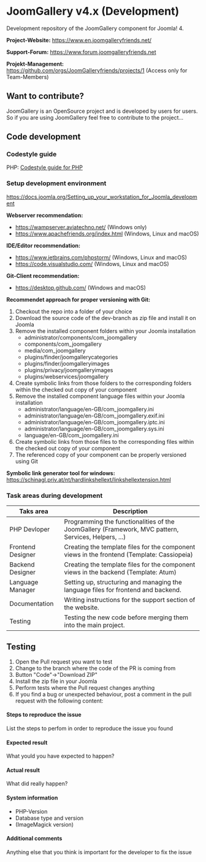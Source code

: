 # JoomGallery v4.x (Development)

Development repository of the JoomGallery component for Joomla! 4.

**Project-Website:**
https://www.en.joomgalleryfriends.net/

**Support-Forum:**
https://www.forum.joomgalleryfriends.net

**Projekt-Management:**
https://github.com/orgs/JoomGalleryfriends/projects/1 (Access only for Team-Members)

## Want to contribute?

JoomGallery is an OpenSource project and is developed by users for users. So if you are using JoomGallery feel free to contribute to the project...

## Code development
### Codestyle guide
PHP: [Codestyle guide for PHP](docs/Codestyleguide.md)

### Setup development environment
https://docs.joomla.org/Setting_up_your_workstation_for_Joomla_development

**Webserver recommendation:**
- https://wampserver.aviatechno.net/ (Windows only)
- https://www.apachefriends.org/index.html (Windows, Linux and macOS)

**IDE/Editor recommendation:**
- https://www.jetbrains.com/phpstorm/ (Windows, Linux and macOS)
- https://code.visualstudio.com/ (Windows, Linux and macOS)

**Git-Client recommendation:**
- https://desktop.github.com/ (Windows and macOS)

**Recommendet approach for proper versioning with Git:**
1. Checkout the repo into a folder of your choice
2. Download the source code of the dev-branch as zip file and install it on Joomla
3. Remove the installed component folders within your Joomla installation
   - administrator/components/com_joomgallery
   - components/com_joomgallery
   - media/com_joomgallery
   - plugins/finder/joomgallerycategories
   - plugins/finder/joomgalleryimages
   - plugins/privacy/joomgalleryimages
   - plugins/webservices/joomgallery
4. Create symbolic links from those folders to the corresponding folders within the checked out copy of your component
5. Remove the installed component language files within your Joomla installation
   - administrator/language/en-GB/com_joomgallery.ini
   - administrator/language/en-GB/com_joomgallery.exif.ini
   - administrator/language/en-GB/com_joomgallery.iptc.ini
   - administrator/language/en-GB/com_joomgallery.sys.ini
   - language/en-GB/com_joomgallery.ini
6. Create symbolic links from those files to the corresponding files within the checked out copy of your component
7. The referenced copy of your component can be properly versioned using Git

**Symbolic link generator tool for windows:**
https://schinagl.priv.at/nt/hardlinkshellext/linkshellextension.html

### Task areas during development

| Taks area | Description |
| ----------- | ----------- |
| PHP Devloper | Programming the functionalities of the JoomGallery (Framework, MVC pattern, Services, Helpers, ...) |
| Frontend Designer | Creating the template files for the component views in the frontend (Template: Cassiopeia) |
| Backend Designer | Creating the template files for the component views in the backend (Template: Atum) |
| Language Manager | Setting up, structuring and managing the language files for frontend and backend. |
| Documentation | Writing instructions for the support section of the website. |
| Testing | Testing the new code before merging them into the main project. |

## Testing
1. Open the Pull request you want to test
2. Change to the branch where the code of the PR is coming from
3. Button "Code"->"Download ZIP"
4. Install the zip file in your Joomla
5. Perform tests where the Pull request changes anything
6. If you find a bug or unexpected behaviour, post a comment in the pull request with the following content:

#### Steps to reproduce the issue
List the steps to perfom in order to reproduce the issue you found
#### Expected result
What yould you have expected to happen?
#### Actual result
What did really happen?
#### System information
- PHP-Version
- Database type and version
- (ImageMagick version)
#### Additional comments
Anything else that you think is important for the developer to fix the issue
